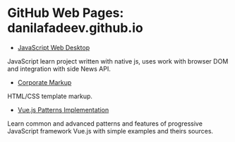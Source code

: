 # GitHub Web Pages: danilafadeev.github.io

- [JavaScript Web Desktop](https://danilafadeev.github.io/)

JavaScript learn project written with native js, uses work with browser DOM and integration with side News API.

- [Corporate Markup](https://danilafadeev.github.io/corporate/)

HTML/CSS template markup.

- [Vue.js Patterns Implementation](https://danilafadeev.github.io/vue-js-patterns/#/)

Learn common and advanced patterns and features of progressive JavaScript framework Vue.js with simple examples and theirs sources.
